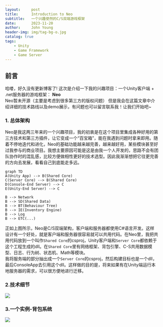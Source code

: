 ```yaml
---
layout:     post
title:      Introduction to Neo
subtitle:   一个兴趣使然的C/S双端游戏框架
date:       2023-11-20
author:     John Young
header-img: img/tag-bg-o.jpg
catalog: true
tags:
    - Unity
    - Game Framework
    - Game Server
---
```


## 前言

哈喽，好久没有更新博客了!
这次是介绍一下我的兴趣项目：一个Unity客户端 + \.net服务器的游戏框架： **Neo** <br/>
Neo暂未开源（主要是考虑到很多第三方的版权问题）
但是我会在这篇文章中介绍详细的技术路线以及demo展示，有问题也可以留言联系我！让我们开始吧~

### 1. 总体架构

<!--- 去掉“--\>”里的反斜杠时mermaid diagram生效：
```mermaid
graph TD
A(Client Core) --\> B(Shared Core)
C(Server Core) --\> B(Shared Core)
D(Console Server) --\> C
E(UnityEnd Server) --\> C
F(UnityEnd Client) --\> A

B --\> Network
B --\> SD(Shared Data)
B --\> BT(Behaviour Tree)
B --\> IE(Inventory Engine)
B --\> GE(Grid Engine)
B --\> ETC(...)
```
-->

Neo是我这两三年来的一个兴趣项目，我的初衷是在这个项目里集成各种好用的第三方技术和第三方插件，让它变成一个“百宝箱”，能在我遇到问题时拿来即用。随着不停地迭代和进化，Neo的基础功能越来越完善，越来越好用，某些模块甚至好过我参与的商业项目。我想主要原因可能是这是由我一个人开发的，思路不会有团队协作时的混乱感，比较方便做相性更好的技术选型。因此我渐渐想把它往更完善的方向去发展，看看自己到底能走多远。

```mermaid
graph TD
A(Unity App) --> B(Shared Core)
C(Server Core) --> B(Shared Core)
D(Console-End Server) --> C
E(Unity-End Server) --> C

B --> Network
B --> SD(Shared Data)
B --> BT(Behaviour Tree)
B --> IE(Inventory Engine)
B --> Log
B --> ETC(...)
```

正如上图所示，Neo是C/S双端架构，客户端和服务器都使用C#语言开发。这样设计有一个好处，就是客户端和服务器很容易就可以共用代码。在Neo里，我把共用代码放到一个叫作`Shared Core`的csproj，Unity客户端和`Server Core`都依赖于这个工程生成的dll。在`Shared Core`里有网络框架、背包引擎、C-S共用数据模型、日志、行为树、状态机、Math等模块。<br/>
我将服务端的部分抽出成一个`Server Core`的csproj，然后构建目标也是一个dll，最后ConsoleApp去引用这个dll。这样做的目的是，将来如果有在Unity端运行本地服务器的需求，可以很方便地进行迁移。

### 2.技术细节

![](https://johnyoung404.github.io/img/Neo/login.png)

### 3.一个实例-背包系统

![](https://johnyoung404.github.io/img/Neo/item_detail.png)